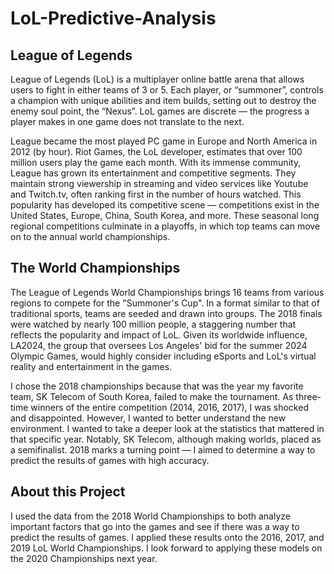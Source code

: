 # LoL-Predictive-Analysis

## League of Legends

League of Legends (LoL) is a multiplayer online battle arena that allows users to fight in either teams of 3 or 5. Each player, or “summoner”, controls a champion with unique abilities and item builds, setting out to destroy the enemy soul point, the “Nexus”. LoL games are discrete — the progress a player makes in one game does not translate to the next.

League became the most played PC game in Europe and North America in 2012 (by hour). Riot Games, the LoL developer, estimates that over 100 million users play the game each month. With its immense community, League has grown its entertainment and competitive segments. They maintain strong viewership in streaming and video services like Youtube and Twitch.tv, often ranking first in the number of hours watched. This popularity has developed its competitive scene — competitions exist in the United States, Europe, China, South Korea, and more. These seasonal long regional competitions culminate in a playoffs, in which top teams can move on to the annual world championships.

## The World Championships

The League of Legends World Championships brings 16 teams from various regions to compete for the "Summoner's Cup". In a format similar to that of traditional sports, teams are seeded and drawn into groups. The 2018 finals were watched by nearly 100 million people, a staggering number that reflects the popularity and impact of LoL. Given its worldwide influence, LA2024, the group that oversees Los Angeles' bid for the summer 2024 Olympic Games, would highly consider including eSports and LoL's virtual reality and entertainment in the games.

I chose the 2018 championships because that was the year my favorite team, SK Telecom of South Korea, failed to make the tournament. As three-time winners of the entire competition (2014, 2016, 2017), I was shocked and disappointed. However, I wanted to better understand the new environment. I wanted to take a deeper look at the statistics that mattered in that specific year. Notably, SK Telecom, although making worlds, placed as a semifinalist. 2018 marks a turning point — I aimed to determine a way to predict the results of games with high accuracy.

## About this Project

I used the data from the 2018 World Championships to both analyze important factors that go into the games and see if there was a way to predict the results of games. I applied these results onto the 2016, 2017, and 2019 LoL World Championships. I look forward to applying these models on the 2020 Championships next year.
